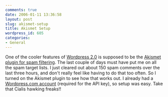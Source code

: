 ```yaml
---
comments: true
date: 2006-01-11 13:36:58
layout: post
slug: akismet-setup
title: Akismet Setup
wordpress_id: 605
categories:
- General
---
```


One of the cooler features of [Wordpress 2.0](http://www.wordpress.org) is supposed to be the [Akismet plugin for spam filtering](http://akismet.com). The last couple of days must have put me on all the spam target lists. I just cleared out about 150 spam comments over the last three hours, and don't really feel like having to do that too often. So I turned on the Akismet plugin to see how that works out. I already had a [Wordpress.com account](http://miker.wordpress.com) (required for the API key), so setup was easy. Take that Cialis hawking freaks!!
